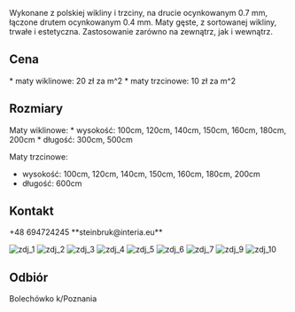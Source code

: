 
Wykonane z polskiej wikliny i trzciny, na drucie ocynkowanym 0.7 mm, łączone drutem ocynkowanym 0.4 mm. Maty gęste, z sortowanej wikliny, trwałe i estetyczna. Zastosowanie zarówno na zewnątrz, jak i wewnątrz. 

<h2>Cena</h2>
* maty wiklinowe: 20 zł za m^2 
* maty trzcinowe: 10 zł za m^2 

<h2>Rozmiary</h2>
Maty wiklinowe:
* wysokość: 100cm, 120cm, 140cm, 150cm, 160cm, 180cm, 200cm
* długość: 300cm, 500cm 

Maty trzcinowe: 
* wysokość: 100cm, 120cm, 140cm, 150cm, 160cm, 180cm, 200cm
* długość: 600cm

<h2>Kontakt</h2>
+48 694724245
**steinbruk@interia.eu**

![zdj_1](https://remigiuszkocjan.github.io/assets/css/pic1.jpeg)
![zdj_2](https://remigiuszkocjan.github.io/assets/css/pic2.jpeg)
![zdj_3](https://remigiuszkocjan.github.io/assets/css/pic3.jpg)
![zdj_4](https://remigiuszkocjan.github.io/assets/css/pic4.jpg)
![zdj_5](https://remigiuszkocjan.github.io/assets/css/pic5.jpg)
![zdj_6](https://remigiuszkocjan.github.io/assets/css/pic6.jpg)
![zdj_7](https://remigiuszkocjan.github.io/assets/css/pic7.jpg)
![zdj_9](https://remigiuszkocjan.github.io/assets/css/pic9.jpg)
![zdj_10](https://remigiuszkocjan.github.io/assets/css/pic10.jpg)

<h2>Odbiór</h2>
Bolechówko k/Poznania
